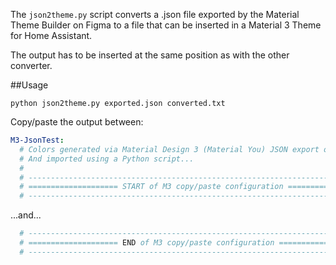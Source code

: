 The `json2theme.py` script converts a .json file exported by the Material Theme Builder on Figma to a file that can be inserted in a Material 3 Theme for Home Assistant.

The output has to be inserted at the same position as with the other converter.

##Usage

`python json2theme.py exported.json converted.txt`

Copy/paste the output between:

```yaml
M3-JsonTest:
  # Colors generated via Material Design 3 (Material You) JSON export of Figma
  # And imported using a Python script...
  #
  # --------------------------------------------------------------------------
  # ==================== START of M3 copy/paste configuration ================
  # --------------------------------------------------------------------------
```
...and...
```yaml
  # --------------------------------------------------------------------------
  # ==================== END of M3 copy/paste configuration ==================
  # --------------------------------------------------------------------------
```
